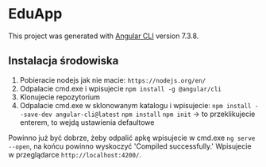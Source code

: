 # EduApp

This project was generated with [Angular CLI](https://github.com/angular/angular-cli) version 7.3.8.
## Instalacja środowiska
1. Pobieracie nodejs jak nie macie:
`https://nodejs.org/en/`
2. Odpalacie cmd.exe i wpisujecie
`npm install -g @angular/cli`
3. Klonujecie repozytorium
4. Odpalacie cmd.exe w sklonowanym katalogu i wpisujecie:
`npm install --save-dev angular-cli@latest`
`npm install`
`npm init` -> to przeklikujecie enterem, to wejdą ustawienia defaultowe

Powinno już być dobrze, żeby odpalić apkę wpisujecie w cmd.exe `ng serve --open`, na końcu powinno wyskoczyć 'Compiled successfully.' 
Wpisujecie w przeglądarce `http://localhost:4200/`.
